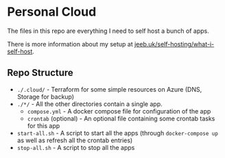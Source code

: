 # Personal Cloud

The files in this repo are everything I need to self host a bunch of apps.

There is more information about my setup at [jeeb.uk/self-hosting/what-i-self-host](https://jeeb.uk/self-hosting/what-i-self-host/).

## Repo Structure

- `./.cloud/` - Terraform for some simple resources on Azure (DNS, Storage for backup)
- `./*/` - All the other directories contain a single app.
  - `compose.yml` - A docker compose file for configuration of the app
  - `crontab` (optional) - An optional file containing some crontab tasks for this app
- `start-all.sh` - A script to start all the apps (through `docker-compose up` as well as refresh all the crontab entries)
- `stop-all.sh` - A script to stop all the apps


